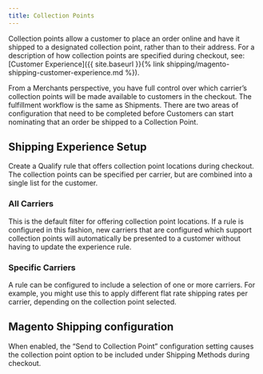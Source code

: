 ```yaml
---
title: Collection Points
---
```


Collection points allow a customer to place an order online and have it shipped to a designated collection point, rather than to their address. For a description of how collection points are specified during checkout, see: [Customer Experience]({{ site.baseurl }}{% link shipping/magento-shipping-customer-experience.md %}).

From a Merchants perspective, you have full control over which carrier’s collection points will be made available to customers in the checkout. The fulfillment workflow is the same as Shipments. There are two areas of configuration that need to be completed before Customers can start nominating that an order be shipped to a Collection Point.

## Shipping Experience Setup

Create a Qualify rule that offers collection point locations during checkout. The collection points can be specified per carrier, but are combined into a single list for the customer.

### All Carriers

This is the default filter for offering collection point locations. If a rule is configured in this fashion, new carriers that are configured which support collection points will automatically be presented to a customer without having to update the experience rule.

### Specific Carriers

A rule can be configured to include a selection of one or more carriers. For example, you might use this to apply different flat rate shipping rates per carrier, depending on the collection point selected.

## Magento Shipping configuration

When enabled, the “Send to Collection Point” configuration setting causes the collection point option to be included under Shipping Methods during checkout.
